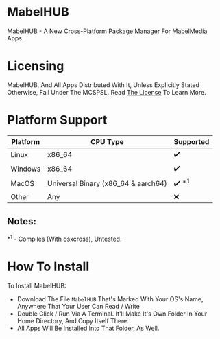 # MabelHUB
MabelHUB - A New Cross-Platform Package Manager For MabelMedia Apps.

# Licensing
MabelHUB, And All Apps Distributed With It, Unless Explicitly Stated Otherwise, Fall Under The MCSPSL. Read <a href="https://github.com/MabelMedia-LLC/MCSPSL">The License</a> To Learn More.

# Platform Support
| Platform | CPU Type | Supported |
|----------|----------|-----------|
| Linux | x86_64 | ✔️ |
| Windows | x86_64 | ✔️ |
| MacOS | Universal Binary (x86_64 & aarch64) | ✔️ *<sup>1</sup> |
| Other | Any | ❌ |

## Notes:
*<sup>1</sup> - Compiles (With osxcross), Untested.

# How To Install
To Install MabelHUB:
- Download The File `MabelHUB` That's Marked With Your OS's Name, Anywhere That Your User Can Read / Write
- Double Click / Run Via A Terminal. It'll Make It's Own Folder In Your Home Directory, And Copy Itself There.
- All Apps Will Be Installed Into That Folder, As Well.
